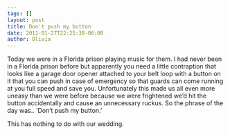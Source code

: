 ```yaml
---
tags: []
layout: post
title: Don't push my button
date: 2011-01-27T22:25:38-06:00
author: Olivia
---
```


Today we were in a Florida prison playing music for them. I had never been in a Florida prison before but apparently you need a little contraption that looks like a garage door opener attached to your belt loop with a button on it that you can push in case of emergency so that guards can come running at you full speed and save you. Unfortunately this made us all even more uneasy than we were before because we were frightened we’d hit the button accidentally and cause an unnecessary ruckus. So the phrase of the day was.. ‘Don’t push my button.’

This has nothing to do with our wedding.
